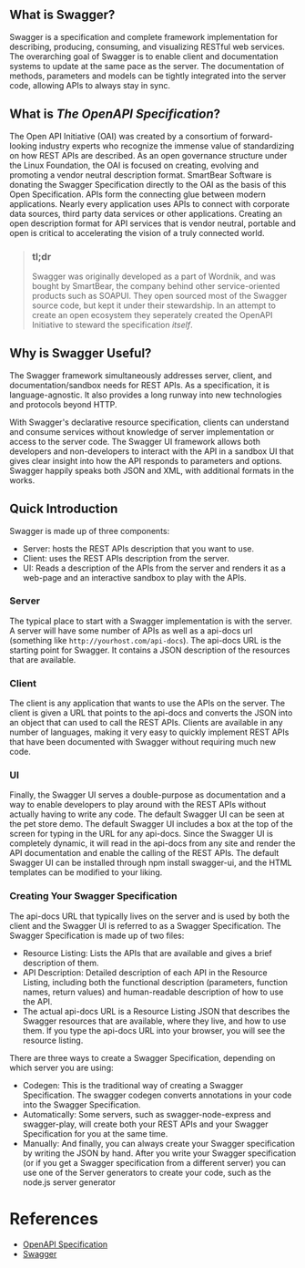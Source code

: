 ## What is Swagger?
Swagger is a specification and complete framework implementation for describing, producing, consuming, and visualizing RESTful web services. The overarching goal of Swagger is to enable client and documentation systems to update at the same pace as the server. The documentation of methods, parameters and models can be tightly integrated into the server code, allowing APIs to always stay in sync.

## What is _The OpenAPI Specification_?

The Open API Initiative (OAI) was created by a consortium of forward-looking industry experts who recognize the immense value of standardizing on how REST APIs are described. As an open governance structure under the Linux Foundation, the OAI is focused on creating, evolving and promoting a vendor neutral description format. SmartBear Software is donating the Swagger Specification directly to the OAI as the basis of this Open Specification. 
APIs form the connecting glue between modern applications. Nearly every application uses APIs to connect with corporate data sources, third party data services or other applications. Creating an open description format for API services that is vendor neutral, portable and open is critical to accelerating the vision of a truly connected world.

> ### tl;dr
> Swagger was originally developed as a part of Wordnik, and was bought by SmartBear, the company behind other service-oriented products such as SOAPUI. They open sourced most of the Swagger source code, but kept it under their stewardship. In an attempt to create an open ecosystem they seperately created the OpenAPI Initiative to steward the specification _itself_.

## Why is Swagger Useful?

The Swagger framework simultaneously addresses server, client, and documentation/sandbox needs for REST APIs. As a specification, it is language-agnostic. It also provides a long runway into new technologies and protocols beyond HTTP.

With Swagger's declarative resource specification, clients can understand and consume services without knowledge of server implementation or access to the server code. The Swagger UI framework allows both developers and non-developers to interact with the API in a sandbox UI that gives clear insight into how the API responds to parameters and options. Swagger happily speaks both JSON and XML, with additional formats in the works.

## Quick Introduction

Swagger is made up of three components:

- Server: hosts the REST APIs description that you want to use.
- Client: uses the REST APIs description from the server.
- UI: Reads a description of the APIs from the server and renders it as a web-page and an interactive sandbox to play with the APIs.

### Server

The typical place to start with a Swagger implementation is with the server. A server will have some number of APIs as well as a api-docs url (something like `http://yourhost.com/api-docs`). The api-docs URL is the starting point for Swagger. It contains a JSON description of the resources that are available.

### Client

The client is any application that wants to use the APIs on the server. The client is given a URL that points to the api-docs and converts the JSON into an object that can used to call the REST APIs. Clients are available in any number of languages, making it very easy to quickly implement REST APIs that have been documented with Swagger without requiring much new code.

### UI

Finally, the Swagger UI serves a double-purpose as documentation and a way to enable developers to play around with the REST APIs without actually having to write any code. The default Swagger UI can be seen at the pet store demo. The default Swagger UI includes a box at the top of the screen for typing in the URL for any api-docs. Since the Swagger UI is completely dynamic, it will read in the api-docs from any site and render the API documentation and enable the calling of the REST APIs. The default Swagger UI can be installed through npm install swagger-ui, and the HTML templates can be modified to your liking.

### Creating Your Swagger Specification

The api-docs URL that typically lives on the server and is used by both the client and the Swagger UI is referred to as a Swagger Specification. The Swagger Specification is made up of two files:

- Resource Listing: Lists the APIs that are available and gives a brief description of them.
- API Description: Detailed description of each API in the Resource Listing, including both the functional description (parameters, function names, return values) and human-readable description of how to use the API.
- The actual api-docs URL is a Resource Listing JSON that describes the Swagger resources that are available, where they live, and how to use them. If you type the api-docs URL into your browser, you will see the resource listing.

There are three ways to create a Swagger Specification, depending on which server you are using:

- Codegen: This is the traditional way of creating a Swagger Specification. The swagger codegen converts annotations in your code into the Swagger Specification.
- Automatically: Some servers, such as swagger-node-express and swagger-play, will create both your REST APIs and your Swagger Specification for you at the same time.
- Manually: And finally, you can always create your Swagger specification by writing the JSON by hand. After you write your Swagger specification (or if you get a Swagger specification from a different server) you can use one of the Server generators to create your code, such as the node.js server generator


# References

- [OpenAPI Specification](https://github.com/OAI/OpenAPI-Specification)
- [Swagger](http://swagger.io/)